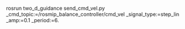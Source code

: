 
rosrun two_d_guidance send_cmd_vel.py _cmd_topic:=/rosmip_balance_controller/cmd_vel _signal_type:=step_lin _amp:=0.1 _period:=6.



